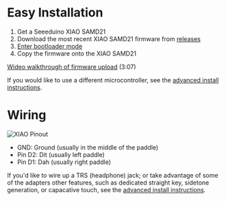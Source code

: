 # Easy Installation

1. Get a Seeeduino XIAO SAMD21
2. Download the most recent XIAO SAMD21 firmware from
[releases](https://github.com/nealey/vail-adapter/releases)
3. [Enter bootloader mode](https://wiki.seeedstudio.com/Seeeduino-XIAO/#enter-bootloader-mode)
4. Copy the firmware onto the XIAO SAMD21

[Wideo walkthrough of firmware upload](https://www.youtube.com/watch?v=IgOdkUe5SMY) (3:07)

If you would like to use a different microcontroller,
see the [advanced install instructions](advanced-install.md).

# Wiring

![XIAO Pinout](https://files.seeedstudio.com/wiki/Seeeduino-XIAO/img/Seeeduino-XIAO-pinout-1.jpg)

* GND: Ground (usually in the middle of the paddle)
* Pin D2: Dit (usually left paddle)
* Pin D1: Dah (usually right paddle)

If you'd like to wire up a TRS (headphone) jack;
or take advantage of some of the adapters other features,
such as dedicated straight key, sidetone generation,
or capacative touch,
see the [advanced install instructions](advanced-install.md).
